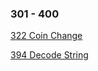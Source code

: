 ### 301 - 400
[322 Coin Change](https://github.com/srdczk/leetcode/tree/master/src/a0301_0400/A0322.java)

[394 Decode String](https://github.com/srdczk/leetcode/tree/master/src/a0301_0400/A0394.java)